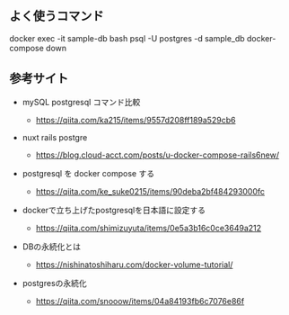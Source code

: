 
## よく使うコマンド
docker exec -it sample-db bash
psql -U postgres -d sample_db
docker-compose down

## 参考サイト
- mySQL postgresql コマンド比較
  - https://qiita.com/ka215/items/9557d208ff189a529cb6

- nuxt rails postgre
  - https://blog.cloud-acct.com/posts/u-docker-compose-rails6new/

- postgresql を docker compose する
  - https://qiita.com/ke_suke0215/items/90deba2bf484293000fc

- dockerで立ち上げたpostgresqlを日本語に設定する
  - https://qiita.com/shimizuyuta/items/0e5a3b16c0ce3649a212

- DBの永続化とは
  - https://nishinatoshiharu.com/docker-volume-tutorial/

- postgresの永続化
  - https://qiita.com/snooow/items/04a84193fb6c7076e86f